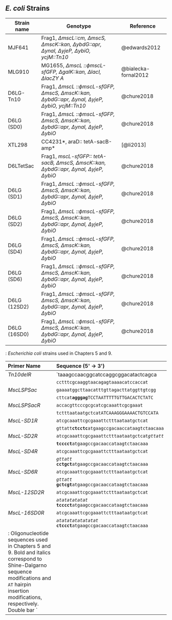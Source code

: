 

## *E. coli* Strains

| Strain name  | Genotype | Reference |
|--------------|-----------------------------------------------------------|-----------|
| MJF641       | Frag1, *$\Delta$mscL::cm, $\Delta$mscS, $\Delta$mscK::kan, $\Delta$ybdG::apr, $\Delta$ynaI, $\Delta$yjeP, $\Delta$ybiO, ycjM::Tn10*                | @edwards2012         |
| MLG910       | MG1655, *$\Delta$mscL ::$\phi$mscL-sfGFP, $\Delta$galK::kan, $\Delta$lacI, $\Delta$lacZY A*                                                        | @bialecka-fornal2012|
| D6LG-Tn10    | Frag1, *$\Delta$mscL ::$\phi$mscL-sfGFP, $\Delta$mscS, $\Delta$mscK::kan, $\Delta$ybdG::apr, $\Delta$ynaI, $\Delta$yjeP, $\Delta$ybiO, ycjM::Tn10* | @chure2018 |
| D6LG (SD0)   | Frag1, *$\Delta$mscL ::$\phi$mscL-sfGFP, $\Delta$mscS, $\Delta$mscK::kan, $\Delta$ybdG::apr, $\Delta$ynaI, $\Delta$yjeP, $\Delta$ybiO*             | @chure2018 |
| XTL298       | CC4231*, araD:: tetA-sacB-amp*                                                                                                                     | [@li2013] |
| D6LTetSac    | Frag1, *mscL-sfGFP:: tetA-sacB, $\Delta$mscS, $\Delta$mscK::kan, $\Delta$ybdG::apr, $\Delta$ynaI, $\Delta$yjeP, $\Delta$ybiO*                      | @chure2018 |
| D6LG (SD1)   | Frag1, *$\Delta$mscL ::$\phi$mscL-sfGFP, $\Delta$mscS, $\Delta$mscK::kan, $\Delta$ybdG::apr, $\Delta$ynaI, $\Delta$yjeP, $\Delta$ybiO*             | @chure2018 |
| D6LG (SD2)   | Frag1, *$\Delta$mscL ::$\phi$mscL-sfGFP, $\Delta$mscS, $\Delta$mscK::kan, $\Delta$ybdG::apr, $\Delta$ynaI, $\Delta$yjeP, $\Delta$ybiO*             | @chure2018 |
| D6LG (SD4)   | Frag1, *$\Delta$mscL ::$\phi$mscL-sfGFP, $\Delta$mscS, $\Delta$mscK::kan, $\Delta$ybdG::apr, $\Delta$ynaI, $\Delta$yjeP, $\Delta$ybiO*             | @chure2018 |
| D6LG (SD6)   | Frag1, *$\Delta$mscL ::$\phi$mscL-sfGFP, $\Delta$mscS, $\Delta$mscK::kan, $\Delta$ybdG::apr, $\Delta$ynaI, $\Delta$yjeP, $\Delta$ybiO*             | @chure2018 |
| D6LG (12SD2) | Frag1, *$\Delta$mscL ::$\phi$mscL-sfGFP, $\Delta$mscS, $\Delta$mscK::kan, $\Delta$ybdG::apr, $\Delta$ynaI, $\Delta$yjeP, $\Delta$ybiO*             | @chure2018 |
| D6LG (16SD0) | Frag1, *$\Delta$mscL ::$\phi$mscL-sfGFP, $\Delta$mscS, $\Delta$mscK::kan, $\Delta$ybdG::apr, $\Delta$ynaI, $\Delta$yjeP, $\Delta$ybiO*             | @chure2018 |
: *Escherichia coli* strains used in Chapters 5 and 9.



| Primer Name | Sequence (5' $\rightarrow$ 3')|
|:---------------|:----------------------------------------|
| *Tn10delR*    | `taaagccaacggcatccaggcggacatactcagca||` |
|               |`cctttcgcaaggtaacagagtaaaacatccaccat`|
| *MscLSPSac*   | `gaaaatggcttaacatttgttagacttatggttgtcgg`|
|               |`cttcat`**`agggag`**`TCCTAATTTTTGTTGACACTCTATC`|
| *MscLSPSacR*  | `accacgttcccgcgcatcgcaaattcgcgaaat`|
|               |`tctttaataatgctcatATCAAAGGGAAAACTGTCCATA`|
| *MscL-SD1R*   | `atcgcaaattcgcgaaattctttaataatgctcat`|
|               |`gttatt`**`ctcctc`**`atgaagccgacaaccataagtctaacaaa`|
| *MscL-SD2R*   | `atcgcaaattcgcgaaattctttaataatgctcat`*`gttatt`*|
|               |**`tcccct`**`atgaagccgacaaccataagtctaacaaa`|
| *MscL-SD4R*   | `atcgcaaattcgcgaaattctttaataatgctcat`|
|               |*`gttatt`* **`cctgct`**`atgaagccgacaaccataagtctaacaaa`|
| *MscL-SD6R*   | `atcgcaaattcgcgaaattctttaataatgctcat`|
|               |*`gttatt`* **`gctcgt`**`atgaagccgacaaccataagtctaacaaa`|
| *MscL-12SD2R* | `atcgcaaattcgcgaaattctttaataatgctcat`|
|               |*`atatatatatat`* **`tcccct`**`atgaagccgacaaccataagtctaacaaa`|
| *MscL-16SD0R* | `atcgcaaattcgcgaaattctttaataatgctcat`|
|               |*`atatatatatatatat`* **`ctccct`**`atgaagccgacaaccataagtctaacaaa`|
: Oligonucleotide sequences used in Chapters 5 and 9. Bold and italics correspond to Shine-Dalgarno sequence modifications and `AT` hairpin insertion modifications, respectively. Double bar `||` indicates a transposon insertion site. 

